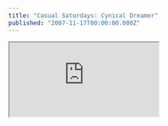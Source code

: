 ```yaml
---
title: "Casual Saturdays: Cynical Dreamer"
published: "2007-11-17T00:00:00.000Z"
---
```


<div class="videowrapper">
  <iframe src="https://www.youtube.com/embed/htyF1dzYeaM" allowfullscreen></iframe>
</div>